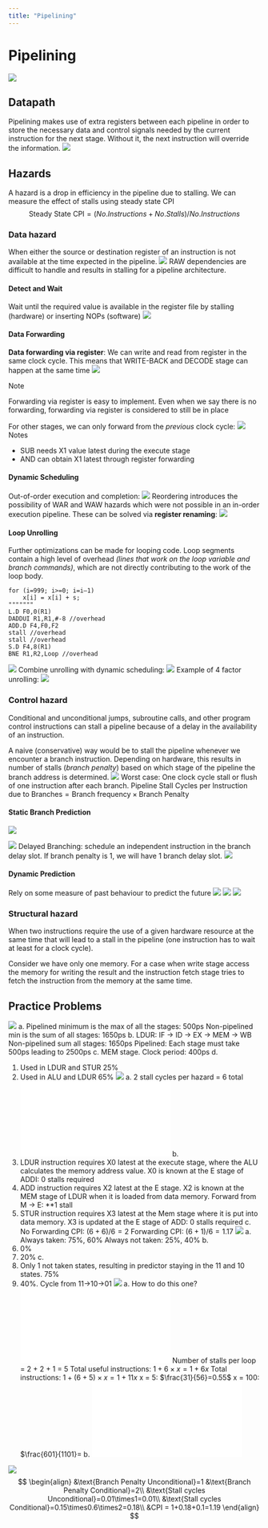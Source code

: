 ```yaml
---
title: "Pipelining"
---
```

# Pipelining
![](https://i.imgur.com/q5XIG5f.png)
## Datapath
Pipelining makes use of extra registers between each pipeline in order to store the necessary data and control signals needed by the current instruction for the next stage. Without it, the next instruction will override the information.
![](https://i.imgur.com/fAFW3V8.png)
## Hazards
A hazard is a drop in efficiency in the pipeline due to stalling.
We can measure the effect of stalls using steady state CPI
$$\text{Steady State CPI} = (No.Instructions+No.Stalls)/No.Instructions$$
### Data hazard
When either the source or destination register of an instruction is not available at the time expected in the pipeline.
![](https://i.imgur.com/PadZEnm.png)
RAW dependencies are difficult to handle and results in stalling for a pipeline architecture.
#### Detect and Wait
Wait until the required value is available in the register file by stalling (hardware) or inserting NOPs (software)
![](https://i.imgur.com/A7fwKHg.png)
#### Data Forwarding
__Data forwarding via register__: We can write and read from register in the same clock cycle. This means that WRITE-BACK and DECODE stage can happen at the same time
![](https://i.imgur.com/GtevmBH.png)
> [!note]
> Forwarding via register is easy to implement. Even when we say there is no forwarding, forwarding via register is considered to still be in place

For other stages, we can only forward from the _previous_ clock cycle:
![](https://i.imgur.com/OIFnJei.png)
Notes
- SUB needs X1 value latest during the execute stage
- AND can obtain X1 latest through register forwarding
#### Dynamic Scheduling
Out-of-order execution and completion:
![](https://i.imgur.com/Uxcv79x.png)
Reordering introduces the possibility of WAR and WAW hazards which were not possible in an in-order execution pipeline. These can be solved via __register renaming__:
![](https://i.imgur.com/E8tAmwX.png)
#### Loop Unrolling
Further optimizations can be made for looping code. Loop segments contain a high level of overhead _(lines that work on the loop variable and branch commands)_, which are not directly contributing to the work of the loop body.
```assembly
for (i=999; i>=0; i=i–1) 
	x[i] = x[i] + s;
"""""""
L.D F0,0(R1) 
DADDUI R1,R1,#-8 //overhead
ADD.D F4,F0,F2  
stall //overhead
stall //overhead
S.D F4,8(R1) 
BNE R1,R2,Loop //overhead
```
![](https://i.imgur.com/fncX13C.png)
Combine unrolling with dynamic scheduling:
![](https://i.imgur.com/OaYIm4y.png)
Example of 4 factor unrolling:
![](https://i.imgur.com/jlNkMYu.png)
### Control hazard
Conditional and unconditional jumps, subroutine calls, and other program control instructions can stall a pipeline because of a delay in the availability of an instruction.

A naive (conservative) way would be to stall the pipeline whenever we encounter a branch instruction. Depending on hardware, this results in number of stalls (_branch penalty_) based on which stage of the pipeline the branch address is determined.
![](https://i.imgur.com/QY93XPM.png)
Worst case: One clock cycle stall or flush of one instruction after each branch.
$\text{Pipeline Stall Cycles per Instruction due to Branches} = \text{Branch frequency} \times \text{Branch Penalty}$
#### Static Branch Prediction
![](https://i.imgur.com/nWF7PMD.png)

![](https://i.imgur.com/TCYnvwC.png)
Delayed Branching: schedule an independent instruction in the branch delay slot. If branch penalty is 1, we will have 1 branch delay slot.
![](https://i.imgur.com/uCzBjHJ.png)
#### Dynamic Prediction
Rely on some measure of past behaviour to predict the future
![](https://i.imgur.com/sYQCIaK.png)
![](https://i.imgur.com/Y7NNWYA.png)
![](https://i.imgur.com/k13iMgt.png)
### Structural hazard
When two instructions require the use of a given hardware resource at the same time that will lead to a stall in the pipeline (one instruction has to wait at least for a clock cycle). 

Consider we have only one memory. For a case when write stage access the memory for writing the result and the instruction fetch stage tries to fetch the instruction from the memory at the same time.
## Practice Problems
![](https://i.imgur.com/dyOmM4b.png)
a. Pipelined minimum is the max of all the stages: 500ps
	Non-pipelined min is the sum of all stages: 1650ps
b. LDUR: IF -> ID -> EX -> MEM -> WB
	Non-pipelined sum all stages: 1650ps
	Pipelined: Each stage must take 500ps leading to 2500ps
c. MEM stage. Clock period: 400ps
d.
1. Used in LDUR and STUR 25%
2. Used in ALU and LDUR 65%
![](https://i.imgur.com/pPz8itY.png)
a. 2 stall cycles per hazard = 6 total
![800](Excalidraw/Drawing%202022-09-03%2000.35.07.excalidraw.md)
b. 
1. LDUR instruction requires X0 latest at the execute stage, where the ALU calculates the memory address value. X0 is known at the E stage of ADDI: 0 stalls required
2. ADD instruction requires X2 latest at the E stage. X2 is known at the MEM stage of LDUR when it is loaded from data memory. Forward from M -> E: **1 stall
3. STUR instruction requires X3 latest at the Mem stage where it is put into data memory. X3 is updated at the E stage of ADD: 0 stalls required
c.
No Forwarding CPI: $(6+6)/6 =2$
Forwarding CPI: $(6+1)/6 =1.17$
![](https://i.imgur.com/t8JyCXO.png)
a.
Always taken: 75%, 60%
Always not taken: 25%, 40%
b.
1. 0%
2. 20%
c.
1. Only 1 not taken states, resulting in predictor staying in the 11 and 10 states. 75%
2. 40%. Cycle from 11->10->01
![](https://i.imgur.com/aF3LbdX.png)
a. How to do this one?
![Pipelining 2022-09-12 10.49.44.excalidraw](Pics/Pipelining%202022-09-12%2010.49.44.excalidraw.md)
Number of stalls per loop = 2 + 2 + 1 = 5
Total useful instructions: $1+6\times x= 1+6x$
Total instructions: $1+(6+5)\times x=1+11x$
x = 5: $\frac{31}{56}=0.55$
x = 100: $\frac{601}{1101}=
b.
![Pipelining 2022-09-12 11.33.33.excalidraw](Pics/Pipelining%202022-09-12%2011.33.33.excalidraw.md)

![](https://i.imgur.com/fbYe55h.png)
$$
\begin{align}
&\text{Branch Penalty Unconditional}=1
&\text{Branch Penalty Conditional}=2\\
&\text{Stall cycles Unconditional}=0.01\times1=0.01\\
&\text{Stall cycles Conditional}=0.15\times0.6\times2=0.18\\
&CPI = 1+0.18+0.1=1.19
\end{align}
$$
